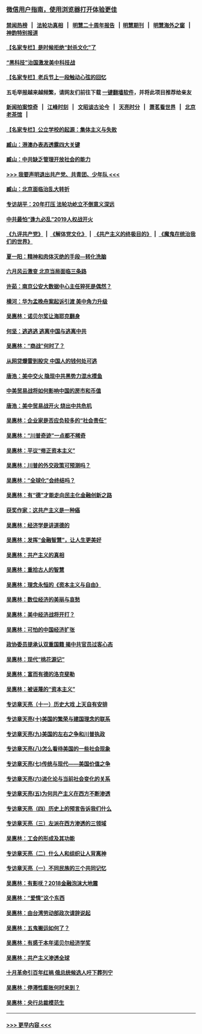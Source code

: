 ### [微信用户指南，使用浏览器打开体验更佳](https://github.com/gfw-breaker/banned-news1/blob/master/indexes/wechat-guide.md?t=0)
#### [禁闻热榜](热点新闻.md?t=0)  &nbsp;&nbsp;|&nbsp;&nbsp; [法轮功真相](https://github.com/gfw-breaker/truth/blob/master/README.md?t=0) &nbsp;&nbsp;|&nbsp;&nbsp; [明慧二十周年报告](https://github.com/gfw-breaker/mh-reports/blob/master/README.md?t=0) &nbsp;&nbsp;|&nbsp;&nbsp;[明慧期刊](https://github.com/gfw-breaker/mh-qikan) &nbsp;&nbsp;|&nbsp;&nbsp; [明慧海外之窗](https://github.com/gfw-breaker/mh-news/blob/master/README.md?t=0) &nbsp;&nbsp;|&nbsp;&nbsp; [神韵特别报道](https://github.com/gfw-breaker/mh-news/blob/master/shenyun.md?t=0)
#### [【名家专栏】是时候拒绝“封杀文化”了](../pages/nsc423/n11814093.md?t=02131933) 
#### [“黑科技”治国激发美中科技战](../pages/nsc423/n11638056.md?t=02131933) 
#### [【名家专栏】老兵节上一段触动心弦的回忆](../pages/nsc423/n11646016.md?t=02131933) 
#### 五毛举报越来越频繁，请网友们前往下载 [一键翻墙软件](https://github.com/gfw-breaker/ssr-accounts)，并将此项目推荐给亲友
#### [新闻拍案惊奇](https://github.com/gfw-breaker/banned-news1/blob/master/pages/link4.md) &nbsp;&nbsp;|&nbsp;&nbsp; [江峰时刻](https://github.com/gfw-breaker/banned-news1/blob/master/pages/link4.md) &nbsp;&nbsp;|&nbsp;&nbsp; [文昭谈古论今](https://github.com/gfw-breaker/banned-news1/blob/master/pages/link4.md) &nbsp;&nbsp;|&nbsp;&nbsp; [天亮时分](https://github.com/gfw-breaker/banned-news1/blob/master/pages/link4.md) &nbsp;&nbsp;|&nbsp;&nbsp; [萧茗看世界](https://github.com/gfw-breaker/banned-news1/blob/master/pages/link4.md) &nbsp;&nbsp;|&nbsp;&nbsp; [北京老茶馆](https://github.com/gfw-breaker/banned-news1/blob/master/pages/link4.md) &nbsp;&nbsp;|&nbsp;&nbsp; 
#### [【名家专栏】公立学校的起源：集体主义与失败](../pages/nsc423/n11601833.md?t=02131933) 
#### [臧山：港澳办表态透露四大关键](../pages/nsc423/n11421628.md?t=02131933) 
#### [臧山：中共缺乏管理开放社会的能力](../pages/nsc423/n11407457.md?t=02131933) 
#### [>>> 我要声明退出共产党、共青团、少年队 <<<](https://github.com/begood0513/goodnews/blob/master/quit/letter.md) 
#### [臧山：北京面临治乱大转折](../pages/nsc423/n11406895.md?t=02131933) 
#### [专访胡平：20年打压 法轮功屹立不倒意义深远](../pages/nsc423/n11398800.md?t=02131933) 
#### [中共最怕“逢九必乱”2019人权战开火](../pages/nsc423/n11385248.md?t=02131933) 
#### [《九评共产党》](https://github.com/begood0513/9ping.md/blob/master/README.md) &nbsp;|&nbsp; [《解体党文化》](../../../../jtdwh.md/blob/master/README.md)  &nbsp;|&nbsp; [《共产主义的终极目的》](../../../../gczydzjmd.md/blob/master/README.md) &nbsp;|&nbsp; [《魔鬼在统治我们的世界》](../../../../mgztzwmdsj.md/blob/master/README.md) 
#### [夏一阳：精神和肉体灭绝的手段—转化洗脑](../pages/nsc423/n11368250.md?t=02131933) 
#### [六月风云激变 北京当局面临三条路](../pages/nsc423/n11313668.md?t=02131933) 
#### [许茹：南京公安大数据中心主任猝死是偶然？](../pages/nsc423/n11064744.md?t=02131933) 
#### [横河：华为孟晚舟案起诉引渡 美中角力升级](../pages/nsc423/n11027230.md?t=02131933) 
#### [吴惠林：诺贝尔奖让海耶克翻身](../pages/nsc423/n10890049.md?t=02131933) 
#### [何坚：逃逃逃 逃离中国与逃离中共](../pages/nsc423/n10592891.md?t=02131933) 
#### [吴惠林：“商战”何时了？](../pages/nsc423/n10573558.md?t=02131933) 
#### [从网贷爆雷到股灾 中国人的钱何处可逃](../pages/nsc423/n10572800.md?t=02131933) 
#### [唐浩：美中交火 隐现中共黑势力混水摸鱼](../pages/nsc423/n10544040.md?t=02131933) 
#### [中美贸易战将如何影响中国的房市和币值](../pages/nsc423/n10543697.md?t=02131933) 
#### [唐浩：美中贸易战开火 烧出中共危机](../pages/nsc423/n10540126.md?t=02131933) 
#### [吴惠林：企业家是否应负较多的“社会责任”](../pages/nsc423/n10535022.md?t=02131933) 
#### [吴惠林：“川普奇迹”一点都不稀奇](../pages/nsc423/n10512808.md?t=02131933) 
#### [吴惠林：平议“修正资本主义”](../pages/nsc423/n10495724.md?t=02131933) 
#### [吴惠林：川普的外交政策可预测吗？](../pages/nsc423/n10462387.md?t=02131933) 
#### [吴惠林：“全球化”会终结吗？](../pages/nsc423/n10452838.md?t=02131933) 
#### [吴惠林：有“德”才能走向民主化金融创新之路](../pages/nsc423/n10432292.md?t=02131933) 
#### [获奖作家：这共产主义是一种癌](../pages/nsc423/n10431541.md?t=02131933) 
#### [吴惠林：经济学是讲道德的](../pages/nsc423/n10398014.md?t=02131933) 
#### [吴惠林：发挥“金融智慧”，让人生更美好](../pages/nsc423/n10375019.md?t=02131933) 
#### [吴惠林：共产主义的真相](../pages/nsc423/n10351394.md?t=02131933) 
#### [吴惠林：重拾古人的智慧](../pages/nsc423/n10337691.md?t=02131933) 
#### [吴惠林：理念永恒的《资本主义与自由》](../pages/nsc423/n10316274.md?t=02131933) 
#### [吴惠林：数位经济的美丽与哀愁](../pages/nsc423/n10292946.md?t=02131933) 
#### [吴惠林：美中经济战将开打？](../pages/nsc423/n10258825.md?t=02131933) 
#### [吴惠林：可怕的中国经济扩张](../pages/nsc423/n10219147.md?t=02131933) 
#### [政协委员提承认双重国籍 揭中共官员过客心态](../pages/nsc423/n10208809.md?t=02131933) 
#### [吴惠林：现代“桃花源记”](../pages/nsc423/n10185234.md?t=02131933) 
#### [吴惠林：富而有德的洛克斐勒](../pages/nsc423/n10142264.md?t=02131933) 
#### [吴惠林：被诬蔑的“资本主义”](../pages/nsc423/n10124816.md?t=02131933) 
#### [专访章天亮（十一）历史大戏 上天自有安排](../pages/nsc423/n10094905.md?t=02131933) 
#### [专访章天亮(十)美国的繁荣与建国理念的联系](../pages/nsc423/n10094899.md?t=02131933) 
#### [专访章天亮(九)美国的左右之争和川普执政](../pages/nsc423/n10094889.md?t=02131933) 
#### [专访章天亮(八)怎么看待美国的一些社会现象](../pages/nsc423/n10094857.md?t=02131933) 
#### [专访章天亮(七)传统与现代——美国价值之争](../pages/nsc423/n10093140.md?t=02131933) 
#### [专访章天亮(六)进化论与当前社会变化的关系](../pages/nsc423/n10092036.md?t=02131933) 
#### [专访章天亮(五)为何共产主义在西方不断渗透](../pages/nsc423/n10083620.md?t=02131933) 
#### [专访章天亮（四）历史上的预言告诉我们什么](../pages/nsc423/n10083606.md?t=02131933) 
#### [专访章天亮（三）左派在西方渗透的三领域](../pages/nsc423/n10081115.md?t=02131933) 
#### [吴惠林：工会的形成及其功能](../pages/nsc423/n10080633.md?t=02131933) 
#### [专访章天亮（二）什么人和组织让人背离神](../pages/nsc423/n10076637.md?t=02131933) 
#### [专访章天亮（一）不同民族的三个共同记忆](../pages/nsc423/n10074188.md?t=02131933) 
#### [吴惠林：有影呒？2018金融泡沫大地震](../pages/nsc423/n10040534.md?t=02131933) 
#### [吴惠林：“爱情”这个东西](../pages/nsc423/n10019423.md?t=02131933) 
#### [吴惠林：由台湾劳动部政次请辞说起](../pages/nsc423/n9979679.md?t=02131933) 
#### [吴惠林：五鬼搬运如何了？](../pages/nsc423/n9925338.md?t=02131933) 
#### [吴惠林：有感于本年诺贝尔经济学奖](../pages/nsc423/n9871883.md?t=02131933) 
#### [吴惠林：共产主义渗透全球](../pages/nsc423/n9812748.md?t=02131933) 
#### [十月革命引百年红祸 俄总统候选人吁下葬列宁](../pages/nsc423/n9810182.md?t=02131933) 
#### [吴惠林：停滞性膨胀何时来到？](../pages/nsc423/n9764136.md?t=02131933) 
#### [吴惠林：央行总裁模范生](../pages/nsc423/n9728134.md?t=02131933) 

----
#### [ >>> 更早内容 <<< ](../indexes/nsc423-earlier.md)
